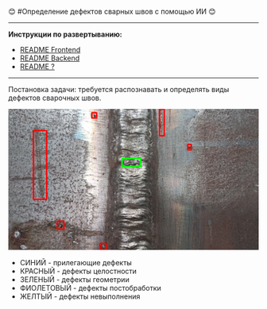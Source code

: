 :blush: #Определение дефектов сварных швов с помощью ИИ :blush:

---
**Инструкции по развертыванию:**
- [README Frontend](https://github.com/Malinnik/atomic-hack/blob/main/frontend/README.md)
- [README Backend](https://github.com/Malinnik/atomic-hack/blob/main/backend/README.md)
- [README ?]()
---
Постановка задачи: требуется распознавать и определять виды дефектов сварочных швов. 

![Пример распознавания сварочного шва](https://github.com/Malinnik/atomic-hack/blob/sidebar/imgs/1%20(4).jpg)

- СИНИЙ - прилегающие дефекты
- КРАСНЫЙ - дефекты целостности
- ЗЕЛЕНЫЙ - дефекты геометрии
- ФИОЛЕТОВЫЙ - дефекты постобработки
- ЖЕЛТЫЙ - дефекты невыполнения
